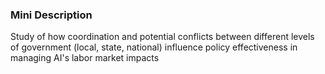 ### Mini Description

Study of how coordination and potential conflicts between different levels of government (local, state, national) influence policy effectiveness in managing AI's labor market impacts
